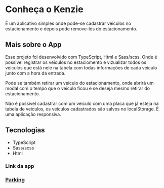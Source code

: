 # Conheça o **Kenzie**

È um aplicativo simples onde pode-se cadastrar veiculos no estacionamento e depois pode remove-los do estacionamento.

## Mais sobre o App

Esse projeto foi desenvolvido com TypeScript, Html e Sass/scss. Onde é possivel registrar os veiculos no estaciomento e vizualizar todos os veiculos que estã nele na tabela com todas informações de cada veiculo junto com a hora da entrada.

Pode se também retirar um veiculo do estacionamento, onde abrirá um modal com o tempo que o veiculo ficou e se deseja mesmo retirar do estacionamento.

Não é possivel cadastrar com um veiculo com uma placa que já esteja na tabela de veiculos, os veiculos cadastrados são salvos no localStorage. È uma aplicação responsiva.

## Tecnologias

- TypeScript
- Sass/scss
- Html

### Link da app

### [Parking](https://emillyalmeida.github.io/parking/)
